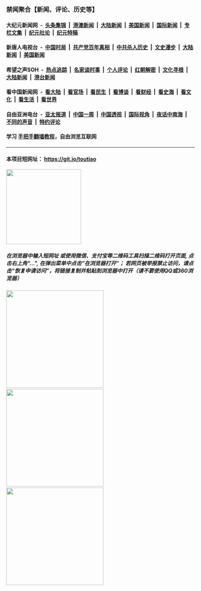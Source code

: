 ### 禁闻聚合【新闻、评论、历史等】

#### 大纪元新闻网 &nbsp;-&nbsp; [头条集锦](indexes/E头条集锦.md?t=02131202) &nbsp;|&nbsp; [港澳新闻](indexes/E港澳新闻.md?t=02131202)  &nbsp;|&nbsp; [大陆新闻](indexes/E大陆新闻.md?t=02131202) &nbsp;|&nbsp; [美国新闻](indexes/E美国新闻.md?t=02131202) &nbsp;|&nbsp; [国际新闻](indexes/E国际新闻.md?t=02131202) &nbsp;|&nbsp; [专栏文集](indexes/E专栏文集.md?t=02131202) &nbsp;|&nbsp; [纪元社论](indexes/E纪元社论.md?t=02131202) &nbsp;|&nbsp; [纪元特稿](indexes/E纪元特稿.md?t=02131202) 

#### 新唐人电视台 &nbsp;-&nbsp; [中国时局](indexes/N中国时局.md?t=02131202) &nbsp;|&nbsp; [共产党百年真相](indexes/N共产党百年真相.md?t=02131202) &nbsp;|&nbsp; [中共杀人历史](indexes/N中共杀人历史.md?t=02131202) &nbsp;|&nbsp; [文史漫步](indexes/N文史漫步.md?t=02131202) &nbsp;|&nbsp; [大陆新闻](indexes/N大陆新闻.md?t=02131202) &nbsp;|&nbsp; [美国新闻](indexes/N美国新闻.md?t=02131202)

#### 希望之声SOH &nbsp;-&nbsp; [热点追踪](indexes/H热点追踪.md?t=02131202) &nbsp;|&nbsp; [名家谈时事](indexes/H名家谈时事.md?t=02131202) &nbsp;|&nbsp; [个人评论](indexes/H个人评论.md?t=02131202)  &nbsp;|&nbsp; [红朝解密](indexes/H红朝解密.md?t=02131202) &nbsp;|&nbsp; [文化寻根](indexes/H文化寻根.md?t=02131202) &nbsp;|&nbsp; [大陆新闻](indexes/H大陆新闻.md?t=02131202) &nbsp;|&nbsp; [港台新闻](indexes/H港台新闻.md?t=02131202)

#### 看中国新闻网 &nbsp;-&nbsp; [看大陆](indexes/S看大陆.md?t=02131202) &nbsp;|&nbsp; [看官场](indexes/S看官场.md?t=02131202) &nbsp;|&nbsp; [看民生](indexes/S看民生.md?t=02131202)  &nbsp;|&nbsp; [看博谈](indexes/S看博谈.md?t=02131202) &nbsp;|&nbsp; [看财经](indexes/S看财经.md?t=02131202) &nbsp;|&nbsp; [看史海](indexes/S看史海.md?t=02131202) &nbsp;|&nbsp; [看文化](indexes/S看文化.md?t=02131202) &nbsp;|&nbsp; [看生活](indexes/S看生活.md?t=02131202) &nbsp;|&nbsp; [看世界](indexes/S看世界.md?t=02131202)

#### 自由亚洲电台 &nbsp;-&nbsp; [亚太报道](indexes/R亚太报道.md?t=02131202) &nbsp;|&nbsp; [中国一周](indexes/R中国一周.md?t=02131202) &nbsp;|&nbsp; [中国透视](indexes/R中国透视.md?t=02131202)  &nbsp;|&nbsp; [国际视角](indexes/R国际视角.md?t=02131202) &nbsp;|&nbsp; [夜话中南海](indexes/R夜话中南海.md?t=02131202) &nbsp;|&nbsp; [不同的声音](indexes/R不同的声音.md?t=02131202) &nbsp;|&nbsp; [特约评论](indexes/R特约评论.md?t=02131202)

#### 学习 [手把手翻墙教程](https://github.com/gfw-breaker/guides/wiki)，自由浏览互联网

----

#### 本项目短网址： https://git.io/toutiao
<img src="https://raw.githubusercontent.com/gfw-breaker/banned-news/master/scripts/img/qr.png" width="200px"/>  

##### 在浏览器中输入短网址 或使用微信、支付宝等二维码工具扫描二维码打开页面, 点击右上角"...", 在弹出菜单中点击“在浏览器打开”； 若网页被举报禁止访问，请点击“恢复申请访问”，将链接复制并粘贴到浏览器中打开（请不要使用QQ或360浏览器）

<img src="https://raw.githubusercontent.com/gfw-breaker/banned-news/master/scripts/img/1.png" width="260px"/> &nbsp; <img src="https://raw.githubusercontent.com/gfw-breaker/banned-news/master/scripts/img/2.png" width="260px"/> &nbsp; <img src="https://raw.githubusercontent.com/gfw-breaker/banned-news/master/scripts/img/3.png" width="260px"/>
